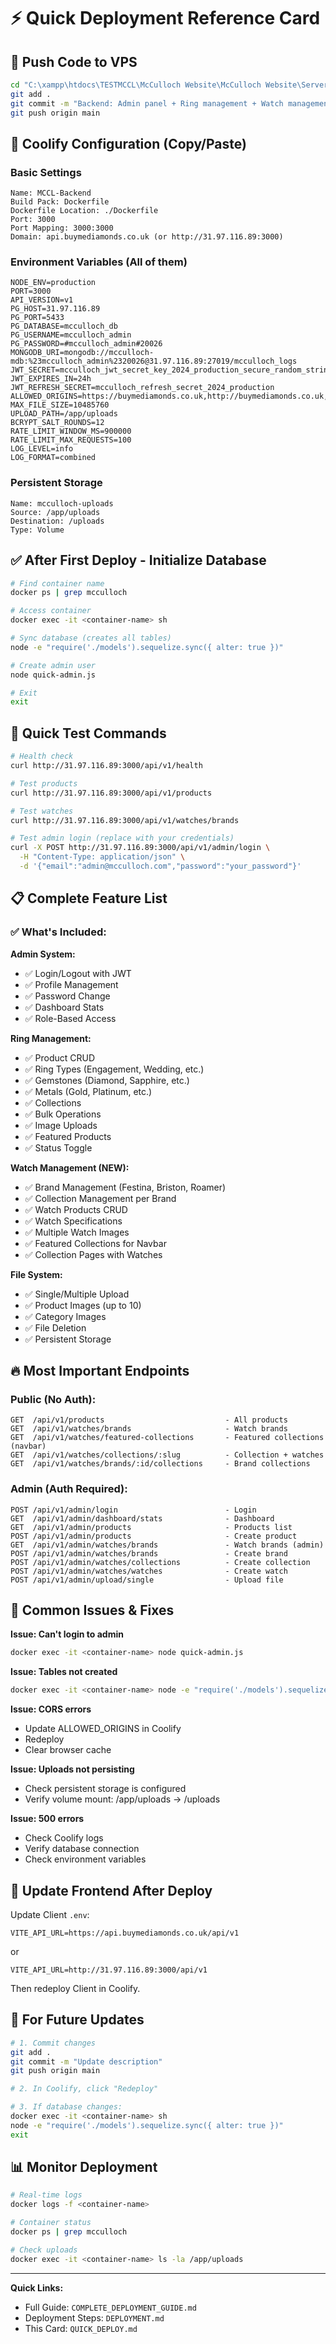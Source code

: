 # ⚡ Quick Deployment Reference Card

## 🚀 Push Code to VPS

```bash
cd "C:\xampp\htdocs\TESTMCCL\McCulloch Website\McCulloch Website\Server"
git add .
git commit -m "Backend: Admin panel + Ring management + Watch management system"
git push origin main
```

## 🔧 Coolify Configuration (Copy/Paste)

### Basic Settings
```
Name: MCCL-Backend
Build Pack: Dockerfile
Dockerfile Location: ./Dockerfile
Port: 3000
Port Mapping: 3000:3000
Domain: api.buymediamonds.co.uk (or http://31.97.116.89:3000)
```

### Environment Variables (All of them)
```env
NODE_ENV=production
PORT=3000
API_VERSION=v1
PG_HOST=31.97.116.89
PG_PORT=5433
PG_DATABASE=mcculloch_db
PG_USERNAME=mcculloch_admin
PG_PASSWORD=#mcculloch_admin#20026
MONGODB_URI=mongodb://mcculloch-mdb:%23mcculloch_admin%2320026@31.97.116.89:27019/mcculloch_logs
JWT_SECRET=mcculloch_jwt_secret_key_2024_production_secure_random_string
JWT_EXPIRES_IN=24h
JWT_REFRESH_SECRET=mcculloch_refresh_secret_2024_production
ALLOWED_ORIGINS=https://buymediamonds.co.uk,http://buymediamonds.co.uk,https://www.buymediamonds.co.uk,http://www.buymediamonds.co.uk,http://31.97.116.89:3000,https://31.97.116.89:3000
MAX_FILE_SIZE=10485760
UPLOAD_PATH=/app/uploads
BCRYPT_SALT_ROUNDS=12
RATE_LIMIT_WINDOW_MS=900000
RATE_LIMIT_MAX_REQUESTS=100
LOG_LEVEL=info
LOG_FORMAT=combined
```

### Persistent Storage
```
Name: mcculloch-uploads
Source: /app/uploads
Destination: /uploads
Type: Volume
```

## ✅ After First Deploy - Initialize Database

```bash
# Find container name
docker ps | grep mcculloch

# Access container
docker exec -it <container-name> sh

# Sync database (creates all tables)
node -e "require('./models').sequelize.sync({ alter: true })"

# Create admin user
node quick-admin.js

# Exit
exit
```

## 🧪 Quick Test Commands

```bash
# Health check
curl http://31.97.116.89:3000/api/v1/health

# Test products
curl http://31.97.116.89:3000/api/v1/products

# Test watches
curl http://31.97.116.89:3000/api/v1/watches/brands

# Test admin login (replace with your credentials)
curl -X POST http://31.97.116.89:3000/api/v1/admin/login \
  -H "Content-Type: application/json" \
  -d '{"email":"admin@mcculloch.com","password":"your_password"}'
```

## 📋 Complete Feature List

### ✅ What's Included:

**Admin System:**
- ✅ Login/Logout with JWT
- ✅ Profile Management
- ✅ Password Change
- ✅ Dashboard Stats
- ✅ Role-Based Access

**Ring Management:**
- ✅ Product CRUD
- ✅ Ring Types (Engagement, Wedding, etc.)
- ✅ Gemstones (Diamond, Sapphire, etc.)
- ✅ Metals (Gold, Platinum, etc.)
- ✅ Collections
- ✅ Bulk Operations
- ✅ Image Uploads
- ✅ Featured Products
- ✅ Status Toggle

**Watch Management (NEW):**
- ✅ Brand Management (Festina, Briston, Roamer)
- ✅ Collection Management per Brand
- ✅ Watch Products CRUD
- ✅ Watch Specifications
- ✅ Multiple Watch Images
- ✅ Featured Collections for Navbar
- ✅ Collection Pages with Watches

**File System:**
- ✅ Single/Multiple Upload
- ✅ Product Images (up to 10)
- ✅ Category Images
- ✅ File Deletion
- ✅ Persistent Storage

## 🔥 Most Important Endpoints

### Public (No Auth):
```
GET  /api/v1/products                           - All products
GET  /api/v1/watches/brands                     - Watch brands
GET  /api/v1/watches/featured-collections       - Featured collections (navbar)
GET  /api/v1/watches/collections/:slug          - Collection + watches
GET  /api/v1/watches/brands/:id/collections     - Brand collections
```

### Admin (Auth Required):
```
POST /api/v1/admin/login                        - Login
GET  /api/v1/admin/dashboard/stats              - Dashboard
GET  /api/v1/admin/products                     - Products list
POST /api/v1/admin/products                     - Create product
GET  /api/v1/admin/watches/brands               - Watch brands (admin)
POST /api/v1/admin/watches/brands               - Create brand
POST /api/v1/admin/watches/collections          - Create collection
POST /api/v1/admin/watches/watches              - Create watch
POST /api/v1/admin/upload/single                - Upload file
```

## 🐛 Common Issues & Fixes

**Issue: Can't login to admin**
```bash
docker exec -it <container-name> node quick-admin.js
```

**Issue: Tables not created**
```bash
docker exec -it <container-name> node -e "require('./models').sequelize.sync({ alter: true })"
```

**Issue: CORS errors**
- Update ALLOWED_ORIGINS in Coolify
- Redeploy
- Clear browser cache

**Issue: Uploads not persisting**
- Check persistent storage is configured
- Verify volume mount: /app/uploads → /uploads

**Issue: 500 errors**
- Check Coolify logs
- Verify database connection
- Check environment variables

## 📱 Update Frontend After Deploy

Update Client `.env`:
```env
VITE_API_URL=https://api.buymediamonds.co.uk/api/v1
```
or
```env
VITE_API_URL=http://31.97.116.89:3000/api/v1
```

Then redeploy Client in Coolify.

## 🔄 For Future Updates

```bash
# 1. Commit changes
git add .
git commit -m "Update description"
git push origin main

# 2. In Coolify, click "Redeploy"

# 3. If database changes:
docker exec -it <container-name> sh
node -e "require('./models').sequelize.sync({ alter: true })"
exit
```

## 📊 Monitor Deployment

```bash
# Real-time logs
docker logs -f <container-name>

# Container status
docker ps | grep mcculloch

# Check uploads
docker exec -it <container-name> ls -la /app/uploads
```

---

**Quick Links:**
- Full Guide: `COMPLETE_DEPLOYMENT_GUIDE.md`
- Deployment Steps: `DEPLOYMENT.md`
- This Card: `QUICK_DEPLOY.md`

